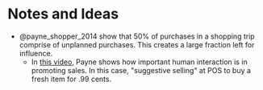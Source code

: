 # Notes and Ideas

- @payne_shopper_2014 show that 50% of purchases in a shopping trip comprise of unplanned purchases. This creates a large fraction left for influence.
    + In [this video](video), Payne shows how important human interaction is in promoting sales. In this case, "suggestive selling" at POS to buy a fresh item for .99 cents.
    
   
[video]: http://nopren.org/wp-content/uploads/2016/12/2016-06-02-10.05-Healthy-Food-Retail-Working-Group-1-1.mp4 